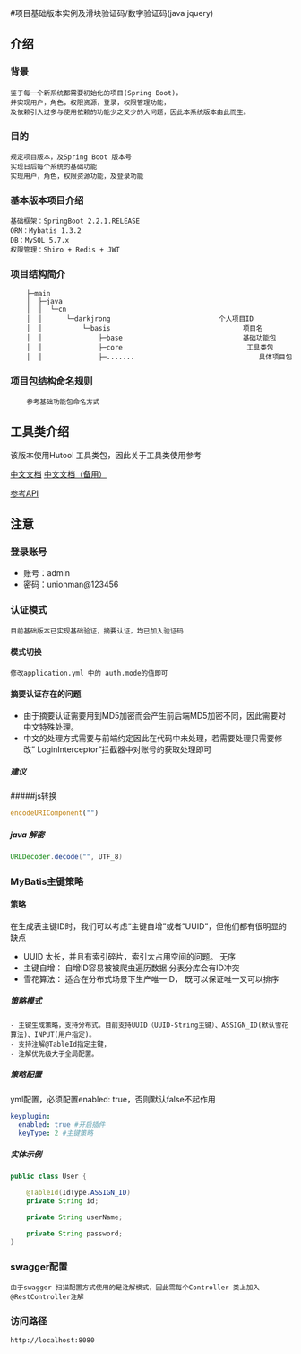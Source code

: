 #项目基础版本实例及滑块验证码/数字验证码(java jquery)

## 介绍

### 背景
	鉴于每一个新系统都需要初始化的项目(Spring Boot)，
	并实现用户，角色，权限资源，登录，权限管理功能，
	及依赖引入过多与使用依赖的功能少之又少的大问题，因此本系统版本由此而生。

### 目的
	规定项目版本，及Spring Boot 版本号
	实现日后每个系统的基础功能
	实现用户，角色，权限资源功能，及登录功能

### 基本版本项目介绍
    基础框架：SpringBoot 2.2.1.RELEASE
    ORM：Mybatis 1.3.2
    DB：MySQL 5.7.x
    权限管理：Shiro + Redis + JWT

 ### 项目结构简介
```text
    ├─main                                                                                                                      
    │  ├─java                                                                                                      
    │  │  └─cn                                                                                                  
    │  │      └─darkjrong                           个人项目ID
    │  │          └─basis                                 项目名
    │  │              ├─base                              基础功能包
    │  │              ├─core                               工具类包
    │  │              ├─.......                               具体项目包
```

 ### 项目包结构命名规则
        参考基础功能包命名方式

## 工具类介绍

该版本使用Hutool 工具类包，因此关于工具类使用参考 

[中文文档](https://www.hutool.cn/docs/)
[中文文档（备用）](https://www.hutool.club/docs/)

[参考API](https://apidoc.gitee.com/loolly/hutool/)

## 注意

### 登录账号
   - 账号：admin
   - 密码：unionman@123456

### 认证模式
    目前基础版本已实现基础验证，摘要认证，均已加入验证码
    
#### 模式切换
    修改application.yml 中的 auth.mode的值即可
    
#### 摘要认证存在的问题
   - 由于摘要认证需要用到MD5加密而会产生前后端MD5加密不同，因此需要对中文特殊处理。
   - 中文的处理方式需要与前端约定因此在代码中未处理，若需要处理只需要修改” LoginInterceptor”拦截器中对账号的获取处理即可

##### 建议

#####js转换
``` javascript
encodeURIComponent("")
```

##### java 解密
``` java
URLDecoder.decode("", UTF_8)
```

### MyBatis主键策略

#### 策略
   在生成表主键ID时，我们可以考虑“主键自增”或者”UUID”，但他们都有很明显的缺点
 - UUID
        太长，并且有索引碎片，索引太占用空间的问题。
        无序
- 主键自增：
        自增ID容易被被爬虫遍历数据
        分表分库会有ID冲突
- 雪花算法：
        适合在分布式场景下生产唯一ID，
        既可以保证唯一又可以排序

##### 策略模式
    - 主键生成策略，支持分布式。目前支持UUID（UUID-String主键）、ASSIGN_ID(默认雪花算法)、INPUT(用户指定)。
    - 支持注解@TableId指定主键，
    - 注解优先级大于全局配置。
    
    
##### 策略配置
yml配置，必须配置enabled: true，否则默认false不起作用
```yml
keyplugin:
  enabled: true #开启插件
  keyType: 2 #主键策略
```
        
##### 实体示例
```java
public class User {

    @TableId(IdType.ASSIGN_ID)
    private String id;

    private String userName;

    private String password;
}

```

### swagger配置
    由于swagger 扫描配置方式使用的是注解模式，因此需每个Controller 类上加入@RestController注解

### 访问路径
    http://localhost:8080









